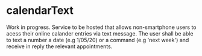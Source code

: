 # calendarText

Work in progress. Service to be hosted that allows non-smartphone users to acess their online calander entries via text message. The user shall be able to text a number a date (e.g 1/05/20) or a command (e.g 'next week') and receive in reply the relevant appointments. 
